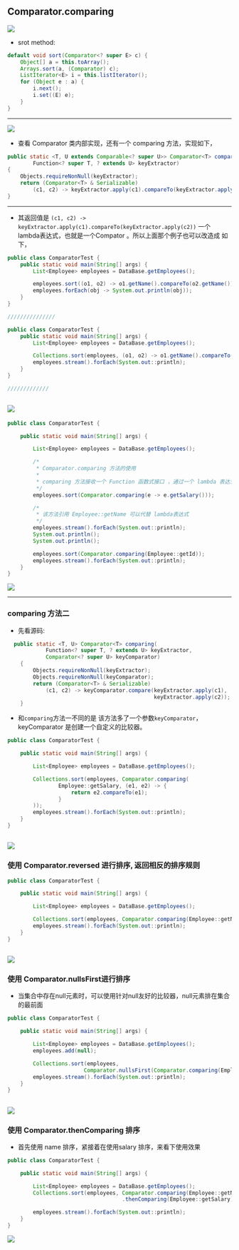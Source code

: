 ## Comparator.comparing

![](img/2022-10-17-11-31-03.png)

- srot method:

```java
default void sort(Comparator<? super E> c) {
    Object[] a = this.toArray();
    Arrays.sort(a, (Comparator) c);
    ListIterator<E> i = this.listIterator();
    for (Object e : a) {
        i.next();
        i.set((E) e);
    }
}
```
---
![](img/2022-10-17-11-47-54.png)

- 查看 Comparator 类内部实现，还有一个 comparing 方法，实现如下，

```java
public static <T, U extends Comparable<? super U>> Comparator<T> comparing(
        Function<? super T, ? extends U> keyExtractor)
{
    Objects.requireNonNull(keyExtractor);
    return (Comparator<T> & Serializable)
        (c1, c2) -> keyExtractor.apply(c1).compareTo(keyExtractor.apply(c2));
}
```
---

- 其返回值是 `(c1, c2) -> keyExtractor.apply(c1).compareTo(keyExtractor.apply(c2))`
  一个lambda表达式，也就是一个Compator 。所以上面那个例子也可以改造成 如下，


```java
public class ComparatorTest {
    public static void main(String[] args) {
        List<Employee> employees = DataBase.getEmployees();

        employees.sort((o1, o2) -> o1.getName().compareTo(o2.getName()));
        employees.forEach(obj -> System.out.println(obj));
    }
}

///////////////

public class ComparatorTest {
    public static void main(String[] args) {
        List<Employee> employees = DataBase.getEmployees();

        Collections.sort(employees, (o1, o2) -> o1.getName().compareTo(o2.getName()));
        employees.stream().forEach(System.out::println);
    }
}

/////////////

```

![](img/2021-10-20-22-28-50.png)
---

```java
public class ComparatorTest {

    public static void main(String[] args) {

        List<Employee> employees = DataBase.getEmployees();

        /*
         * Comparator.comparing 方法的使用
         *
         * comparing 方法接收一个 Function 函数式接口 ，通过一个 lambda 表达式传入
         */
        employees.sort(Comparator.comparing(e -> e.getSalary()));

        /*
         * 该方法引用 Employee::getName 可以代替 lambda表达式
         */
        employees.stream().forEach(System.out::println);
        System.out.println();
        System.out.println();

        employees.sort(Comparator.comparing(Employee::getId));
        employees.stream().forEach(System.out::println);
    }
}
```
![](img/2021-10-20-22-39-16.png)

---

### comparing 方法二

- 先看源码:
  
```java
  public static <T, U> Comparator<T> comparing(
            Function<? super T, ? extends U> keyExtractor,
            Comparator<? super U> keyComparator)
    {
        Objects.requireNonNull(keyExtractor);
        Objects.requireNonNull(keyComparator);
        return (Comparator<T> & Serializable)
            (c1, c2) -> keyComparator.compare(keyExtractor.apply(c1),
                                              keyExtractor.apply(c2));
    }
```

- 和`comparing`方法一不同的是 该方法多了一个参数`keyComparator`，keyComparator 是创建一个自定义的比较器。

```java
public class ComparatorTest {

    public static void main(String[] args) {

        List<Employee> employees = DataBase.getEmployees();

        Collections.sort(employees, Comparator.comparing(
                Employee::getSalary, (e1, e2) -> {
                    return e2.compareTo(e1);
                }
        ));
        employees.stream().forEach(System.out::println);
    }
}
```

![](img/2021-10-20-22-47-11.png)
---

### 使用 Comparator.reversed 进行排序, 返回相反的排序规则

```java
public class ComparatorTest {

    public static void main(String[] args) {

        List<Employee> employees = DataBase.getEmployees();

        Collections.sort(employees, Comparator.comparing(Employee::getName).reversed());
        employees.stream().forEach(System.out::println);
    }
}
```

![](img/2021-10-20-22-50-46.png)
---

### 使用 Comparator.nullsFirst进行排序

- 当集合中存在null元素时，可以使用针对null友好的比较器，null元素排在集合的最前面

```java
public class ComparatorTest {

    public static void main(String[] args) {

        List<Employee> employees = DataBase.getEmployees();
        employees.add(null);

        Collections.sort(employees, 
                        Comparator.nullsFirst(Comparator.comparing(Employee::getName)));
        employees.stream().forEach(System.out::println);
    }
}
```

![](img/2021-10-20-22-54-26.png)
---

### 使用 Comparator.thenComparing 排序

- 首先使用 name 排序，紧接着在使用salary 排序，来看下使用效果

```java
public class ComparatorTest {

    public static void main(String[] args) {

        List<Employee> employees = DataBase.getEmployees();
        Collections.sort(employees, Comparator.comparing(Employee::getName)
                                    .thenComparing(Employee::getSalary));

        employees.stream().forEach(System.out::println);
    }
}
```

![](img/2021-10-20-22-58-24.png)